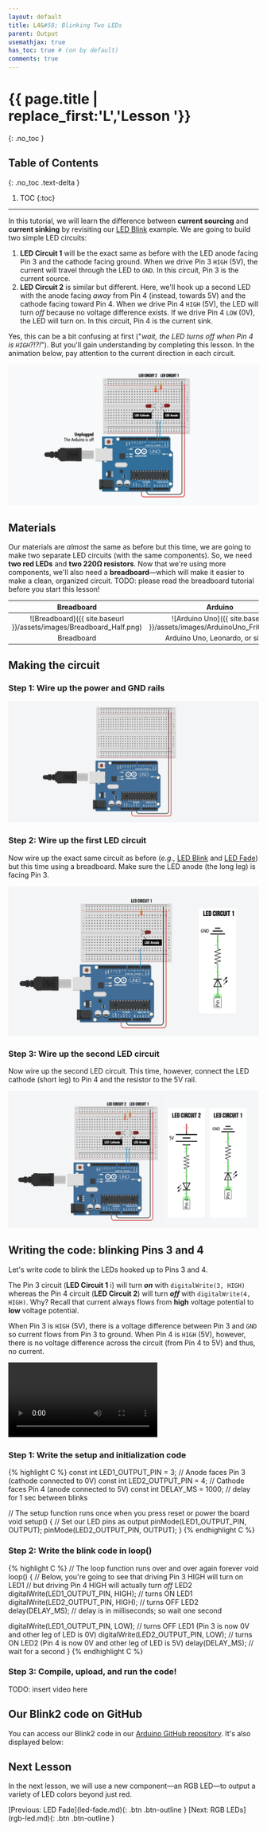 ```yaml
---
layout: default
title: L4&#58; Blinking Two LEDs
parent: Output
usemathjax: true
has_toc: true # (on by default)
comments: true
---
```

# {{ page.title | replace_first:'L','Lesson '}}
{: .no_toc }

## Table of Contents
{: .no_toc .text-delta }

1. TOC
{:toc}
---

In this tutorial, we will learn the difference between **current sourcing** and **current sinking** by revisiting our [LED Blink](led-blink.md) example. We are going to build two simple LED circuits:

1. **LED Circuit 1** will be the exact same as before with the LED anode facing Pin 3 and the cathode facing ground. When we drive Pin 3 `HIGH` (5V), the current will travel through the LED to `GND`. In this circuit, Pin 3 is the current source.
2. **LED Circuit 2** is similar but different. Here, we'll hook up a second LED with the anode facing *away* from Pin 4 (instead, towards 5V) and the cathode facing toward Pin 4. When we drive Pin 4 `HIGH` (5V), the LED will turn *off* because no voltage difference exists. If we drive Pin 4 `LOW` (0V), the LED will turn on. In this circuit, Pin 4 is the current sink.

Yes, this can be a bit confusing at first ("*wait, the LED turns off when Pin 4 is `HIGH`?!?!*"). But you'll gain understanding by completing this lesson. In the animation below, pay attention to the current direction in each circuit.

![Animation showing how driving Pin 3 and 4 HIGH will turn on LED Circuit 1 and off LED Circuit 2 and driving those pins LOW will turn off LED Circuit 1 and on LED Circuit 2](assets/movies/Arduino_Blink2Animation_Pins3And4-NoSchematic-Optimized.gif)

## Materials

Our materials are *almost* the same as before but this time, we are going to make two separate LED circuits (with the same components). So, we need **two red LEDs** and **two 220Ω resistors**. Now that we're using more components, we'll also need a **breadboard**—which will make it easier to make a clean, organized circuit. TODO: please read the breadboard tutorial before you start this lesson!

| Breadboard | Arduino | LED | Resistor |
|:-----:|:-----:|:-----:|:-----:|
| ![Breadboard]({{ site.baseurl }}/assets/images/Breadboard_Half.png) | ![Arduino Uno]({{ site.baseurl }}/assets/images/ArduinoUno_Fritzing.png)    | ![Red LED]({{ site.baseurl }}/assets/images/RedLED_Fritzing.png) | ![220 Ohm Resistor]({{ site.baseurl }}/assets/images/Resistor220_Fritzing.png) |
| Breadboard | Arduino Uno, Leonardo, or similar  | **2** Red LEDs | **2** 220Ω Resistors |

## Making the circuit

### Step 1: Wire up the power and GND rails

![Diagram showing breadboard power and ground rails connected to the 5V and GND ports of the Arduino Uno](assets/images/ArduinoUno_LEDBlink2_Circuit_Step1.png)

### Step 2: Wire up the first LED circuit

Now wire up the exact same circuit as before (*e.g.,* [LED Blink](led-blink.md) and [LED Fade](led-fade.md)) but this time using a breadboard. Make sure the LED anode (the long leg) is facing Pin 3.

![Diagram showing the LED circuit with with LED anode connected to Pin 3 and the resistor connected to the LED cathode and then to GND](assets/images/ArduinoUnoLEDBlink2_Circuit_Step2WithSchematic.png)

### Step 3: Wire up the second LED circuit

Now wire up the second LED circuit. This time, however, connect the LED cathode (short leg) to Pin 4 and the resistor to the 5V rail.

![Diagram showing the LED circuit with with LED cathode connected to Pin 4 and the resistor connected to the LED anode and then to GND](assets/images/ArduinoUno_LEDBlink2_Circuit_Step3WithSchematic.png.png)

## Writing the code: blinking Pins 3 and 4

Let's write code to blink the LEDs hooked up to Pins 3 and 4.

The Pin 3 circuit (**LED Circuit 1** i) will turn ***on*** with `digitalWrite(3, HIGH)` whereas the Pin 4 circuit (**LED Circuit 2**) will turn ***off*** with `digitalWrite(4, HIGH)`. Why? Recall that current always flows from **high** voltage potential to **low** voltage potential. 

When Pin 3 is `HIGH` (5V), there is a voltage difference between Pin 3 and `GND` so current flows from Pin 3 to ground. When Pin 4 is `HIGH` (5V), however, there is no voltage difference across the circuit (from Pin 4 to 5V) and thus, no current.

<video controls="controls">
  <source src="assets/movies/Arduino_Blink2Animation_Pins3And4.mp4" type="video/mp4">
</video>

### Step 1: Write the setup and initialization code

{% highlight C %}
const int LED1_OUTPUT_PIN = 3; // Anode faces Pin 3 (cathode connected to 0V)
const int LED2_OUTPUT_PIN = 4; // Cathode faces Pin 4 (anode connected to 5V)
const int DELAY_MS = 1000; // delay for 1 sec between blinks

// The setup function runs once when you press reset or power the board
void setup() {
  // Set our LED pins as output
  pinMode(LED1_OUTPUT_PIN, OUTPUT);
  pinMode(LED2_OUTPUT_PIN, OUTPUT);
}
{% endhighlight C %}

### Step 2: Write the blink code in loop()

{% highlight C %}
// The loop function runs over and over again forever
void loop() {
  // Below, you're going to see that driving Pin 3 HIGH will turn on LED1
  // but driving Pin 4 HIGH will actually turn *off* LED2
  digitalWrite(LED1_OUTPUT_PIN, HIGH);  // turns ON LED1
  digitalWrite(LED2_OUTPUT_PIN, HIGH);  // turns OFF LED2
  delay(DELAY_MS);                      // delay is in milliseconds; so wait one second
  
  digitalWrite(LED1_OUTPUT_PIN, LOW);   // turns OFF LED1 (Pin 3 is now 0V and other leg of LED is 0V)
  digitalWrite(LED2_OUTPUT_PIN, LOW);   // turns ON LED2 (Pin 4 is now 0V and other leg of LED is 5V)
  delay(DELAY_MS);                      // wait for a second
}
{% endhighlight C %}

### Step 3: Compile, upload, and run the code!

TODO: insert video here

<!-- ![Animation showing LED Circuit 1 (hooked up to Pin 3) turning with HIGH output and LED Circuit 2 (hooked up to Pin 4) turning off and then the opposite when the pins are driven LOW (LED Circuit 1 turns off and LED Circuit 2 turns on)](assets/movies/Arduino_Blink2Animation_Pins3And4-Trimmed.gif) -->

## Our Blink2 code on GitHub

You can access our Blink2 code in our [Arduino GitHub repository](https://github.com/jonfroehlich/arduino). It's also displayed below:
<script src="https://gist-it.appspot.com/{{ site.arduino_github_baseurl }}/blob/master/Basics/digitalWrite/Blink2LEDs/Blink2LEDs.ino?footer=minimal"></script>

## Next Lesson

In the next lesson, we will use a new component—an RGB LED—to output a variety of LED colors beyond just red.

<span class="fs-6">
[Previous: LED Fade](led-fade.md){: .btn .btn-outline }
[Next: RGB LEDs](rgb-led.md){: .btn .btn-outline }
</span>